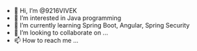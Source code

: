 - 👋 Hi, I’m @9216VIVEK
- 👀 I’m interested in Java programming
- 🌱 I’m currently learning Spring Boot, Angular, Spring Security
- 💞️ I’m looking to collaborate on ...
- 📫 How to reach me ...

<!---
9216VIVEK/9216VIVEK is a ✨ special ✨ repository because its `README.md` (this file) appears on your GitHub profile.
You can click the Preview link to take a look at your changes.
--->
